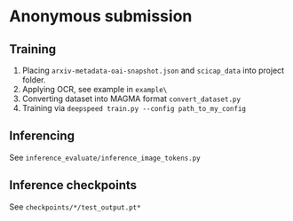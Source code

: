 # Anonymous submission

## Training

1. Placing `arxiv-metadata-oai-snapshot.json` and `scicap_data` into project folder.
2. Applying OCR, see example in `example\`
2. Converting dataset into MAGMA format `convert_dataset.py`
3. Training via `deepspeed train.py --config path_to_my_config`

## Inferencing

See `inference_evaluate/inference_image_tokens.py`

## Inference checkpoints

See `checkpoints/*/test_output.pt*`